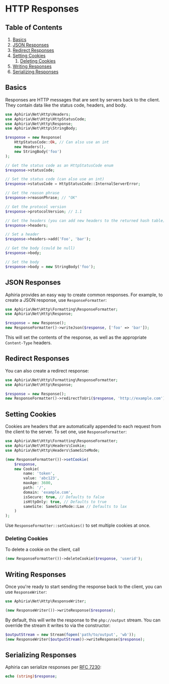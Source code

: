 <h1 id="doc-title">HTTP Responses</h1>

<nav class="toc-nav" markdown="1">

<div class="toc-nav-contents" markdown="1">

<h2 id="table-of-contents">Table of Contents</h2>

1. [Basics](#basics)
2. [JSON Responses](#json-responses)
3. [Redirect Responses](#redirect-responses)
4. [Setting Cookies](#setting-response-cookies)
   1. [Deleting Cookies](#deleting-response-cookies)
5. [Writing Responses](#writing-responses)
6. [Serializing Responses](#serializing-responses)

</div>

</nav>

<h2 id="basics">Basics</h2>

Responses are HTTP messages that are sent by servers back to the client.  They contain data like the status code, headers, and body.

```php
use Aphiria\Net\Http\Headers;
use Aphiria\Net\Http\HttpStatusCode;
use Aphiria\Net\Http\Response;
use Aphiria\Net\Http\StringBody;

$response = new Response(
    HttpStatusCode::Ok, // Can also use an int
    new Headers(),
    new StringBody('foo')
);

// Get the status code as an HttpStatusCode enum
$response->statusCode;

// Set the status code (can also use an int)
$response->statusCode = HttpStatusCode::InternalServerError;

// Get the reason phrase
$response->reasonPhrase; // "OK"

// Get the protocol version
$response->protocolVersion; // 1.1

// Get the headers (you can add new headers to the returned hash table)
$response->headers;

// Set a header
$response->headers->add('Foo', 'bar');

// Get the body (could be null)
$response->body;

// Set the body
$response->body = new StringBody('foo');
```

<h2 id="json-responses">JSON Responses</h2>

Aphiria provides an easy way to create common responses.  For example, to create a JSON response, use `ResponseFormatter`:

```php
use Aphiria\Net\Http\Formatting\ResponseFormatter;
use Aphiria\Net\Http\Response;

$response = new Response();
new ResponseFormatter()->writeJson($response, ['foo' => 'bar']);
```

This will set the contents of the response, as well as the appropriate `Content-Type` headers.

<h2 id="redirect-responses">Redirect Responses</h2>

You can also create a redirect response:

```php
use Aphiria\Net\Http\Formatting\ResponseFormatter;
use Aphiria\Net\Http\Response;

$response = new Response();
new ResponseFormatter()->redirectToUri($response, 'http://example.com');
```

<h2 id="setting-response-cookies">Setting Cookies</h2>

Cookies are headers that are automatically appended to each request from the client to the server.  To set one, use `ResponseFormatter`:

```php
use Aphiria\Net\Http\Formatting\ResponseFormatter;
use Aphiria\Net\Http\Headers\Cookie;
use Aphiria\Net\Http\Headers\SameSiteMode;

(new ResponseFormatter())->setCookie(
    $response,
    new Cookie(
        name: 'token',
        value: 'abc123',
        maxAge: 3600,
        path: '/',
        domain: 'example.com',
        isSecure: true, // Defaults to false
        isHttpOnly: true, // Defaults to true
        sameSite: SameSiteMode::Lax // Defaults to lax
    )
);
```

Use `ResponseFormatter::setCookies()` to set multiple cookies at once.

<h3 id="deleting-response-cookies">Deleting Cookies</h3>

To delete a cookie on the client, call

```php
(new ResponseFormatter())->deleteCookie($response, 'userid');
```

<h2 id="writing-responses">Writing Responses</h2>

Once you're ready to start sending the response back to the client, you can use `ResponseWriter`:

```php
use Aphiria\Net\Http\ResponseWriter;

(new ResponseWriter())->writeResponse($response);
```

By default, this will write the response to the `php://output` stream.  You can override the stream it writes to via the constructor:

```php
$outputStream = new Stream(fopen('path/to/output', 'wb'));
(new ResponseWriter($outputStream))->writeResponse($response);
```

<h2 id="serializing-responses">Serializing Responses</h2>

Aphiria can serialize responses per <a href="https://tools.ietf.org/html/rfc7230#section-3" target="_blank">RFC 7230</a>:

```php
echo (string)$response;
```
